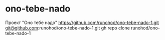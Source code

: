 # ono-tebe-nado
Проект "Оно тебе надо"
https://github.com/runohod/ono-tebe-nado-1.git
git@github.com:runohod/ono-tebe-nado-1.git
gh repo clone runohod/ono-tebe-nado-1
